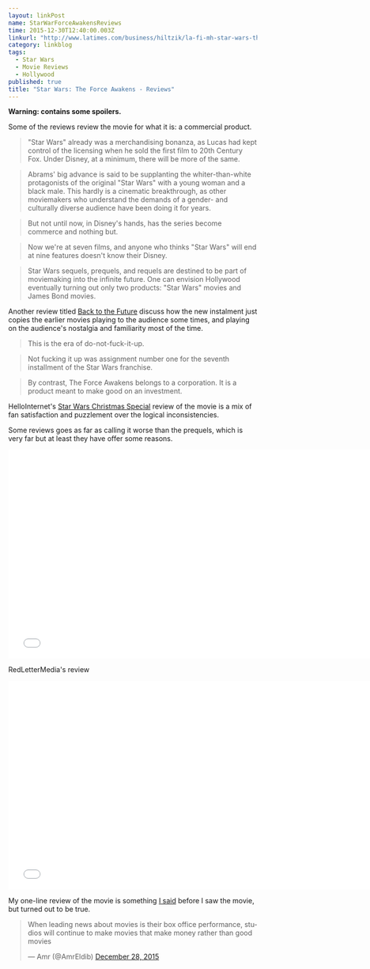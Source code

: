 ```yaml
---
layout: linkPost
name: StarWarForceAwakensReviews
time: 2015-12-30T12:40:00.003Z
linkurl: "http://www.latimes.com/business/hiltzik/la-fi-mh-star-wars-the-force-awakens-stinks-20151226-column.html"
category: linkblog
tags: 
  - Star Wars
  - Movie Reviews
  - Hollywood
published: true
title: "Star Wars: The Force Awakens - Reviews"
---
```


**Warning: contains some spoilers.**  

Some of the reviews review the movie for what it is: a commercial product.  

<blockquote>"Star Wars" already was a merchandising bonanza, as Lucas had kept control of the licensing when he sold the first film to 20th Century Fox. Under Disney, at a minimum, there will be more of the same.</blockquote>  

<blockquote> Abrams' big advance is said to be supplanting the whiter-than-white protagonists of the original "Star Wars" with a young woman and a black male. This hardly is a cinematic breakthrough, as other moviemakers who understand the demands of a gender- and culturally diverse audience have been doing it for years.</blockquote>  

<blockquote> But not until now, in Disney's hands, has the series become commerce and nothing but.</blockquote>  

<blockquote> Now we're at seven films, and anyone who thinks "Star Wars" will end at nine features doesn't know their Disney.</blockquote>  

<blockquote> Star Wars sequels, prequels, and requels are destined to be part of moviemaking into the infinite future. One can envision Hollywood eventually turning out only two products: "Star Wars" movies and James Bond movies.</blockquote>    

Another review titled [Back to the Future](http://reverseshot.org/reviews/entry/2157/star_wars_force_awakens) discuss how the new instalment just copies the earlier movies playing to the audience some times, and playing on the audience's nostalgia and familiarity most of the time.  

<blockquote> This is the era of do-not-fuck-it-up.</blockquote>    
  
<blockquote> Not fucking it up was assignment number one for the seventh installment of the Star Wars franchise.</blockquote>    
  
<blockquote> By contrast, The Force Awakens belongs to a corporation. It is a product meant to make good on an investment.</blockquote>    

HelloInternet's [Star Wars Christmas Special](http://www.hellointernet.fm/podcast/54) review of the movie is a mix of fan satisfaction and puzzlement over the logical inconsistencies.  

Some reviews goes as far as calling it worse than the prequels, which is very far but at least they have offer some reasons.  
<iframe width="750" height="422" src="//www.youtube.com/embed/FNAy7yCMyBw" frameborder="0" allowfullscreen></iframe>

RedLetterMedia's review  
<iframe width="750" height="422" src="//www.youtube.com/embed/AvsiJppCdmk" frameborder="0" allowfullscreen></iframe>

My one-line review of the movie is something [I said](https://twitter.com/AmrEldib/status/681264194679738368) before I saw the movie, but turned out to be true.  

<blockquote class="twitter-tweet" lang="en"><p lang="en" dir="ltr">When leading news about movies is their box office performance, studios will continue to make movies that make money rather than good movies</p>&mdash; Amr (@AmrEldib) <a href="https://twitter.com/AmrEldib/status/681264194679738368">December 28, 2015</a></blockquote>
<script async src="//platform.twitter.com/widgets.js" charset="utf-8"></script>
